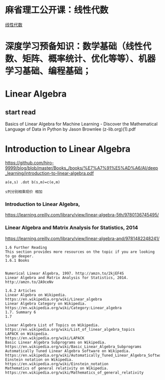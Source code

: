 # 麻省理工公开课：线性代数
[线性代数](https://search.bilibili.com/all?keyword=%E9%BA%BB%E7%9C%81%E7%90%86%E5%B7%A5%E5%85%AC%E5%BC%80%E8%AF%BE%EF%BC%9A%E7%BA%BF%E6%80%A7%E4%BB%A3%E6%95%B0&from_source=nav_search_new)

# 深度学习预备知识：数学基础（线性代数、矩阵、概率统计、优化等等）、机器学习基础、编程基础；


# Linear Algebra
## start read
Basics of Linear Algebra for Machine Learning - Discover the Mathematical Language of Data in Python by Jason Brownlee (z-lib.org)(1).pdf

# Introduction to Linear Algebra
https://github.com/hiro-9999/blog/blob/master/Books_/books/%E7%A7%91%E5%AD%A6/AI/deep_learning/introduction-to-linear-algebra.pdf
```rub
a(e,s) .dot b(s,m)=c(e,m)

s列分别相乘现价 相加 
```

### Introduction to Linear Algebra, 
https://learning.oreilly.com/library/view/linear-algebra-5th/9780136745495/

### Linear Algebra and Matrix Analysis for Statistics, 2014
https://learning.oreilly.com/library/view/linear-algebra-and/9781482248241/

```rub
1.6 Further Reading
This section provides more resources on the topic if you are looking to go deeper.
1.6.1 Books


Numerical Linear Algebra, 1997. http://amzn.to/2kjEF4S
Linear Algebra and Matrix Analysis for Statistics, 2014. http://amzn.to/2A9ceNv

1.6.2 Articles
Linear Algebra on Wikipedia.
https://en.wikipedia.org/wiki/Linear_algebra
Linear Algebra Category on Wikipedia.
https://en.wikipedia.org/wiki/Category:Linear_algebra
1.7. Summary 6
1.7

Linear Algebra List of Topics on Wikipedia.
https://en.wikipedia.org/wiki/List_of_linear_algebra_topics
LAPACK on Wikipedia.
https://en.wikipedia.org/wiki/LAPACK
Basic Linear Algebra Subprograms on Wikipedia.
https://en.wikipedia.org/wiki/Basic_Linear_Algebra_Subprograms
Automatically Tuned Linear Algebra Software on Wikipedia.
https://en.wikipedia.org/wiki/Automatically_Tuned_Linear_Algebra_Software
Einstein notation on Wikipedia.
https://en.wikipedia.org/wiki/Einstein_notation
Mathematics of general relativity on Wikipedia.
https://en.wikipedia.org/wiki/Mathematics_of_general_relativity
```
